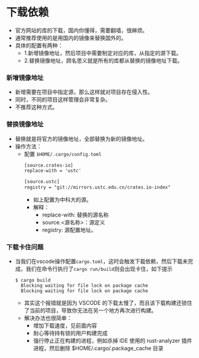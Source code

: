 # 下载依赖

- 官方网站的库的下载，国内你懂得，需要翻墙，很麻烦。
- 通常推荐使用的是用国内的镜像来替换国外的。
- 具体的配置有两种：
  - 1.新增镜像地址，然后项目中需要制定对应的库，从指定的源下载。
  - 2.替换镜像地址，顾名思义就是所有的库都从替换的镜像地址下载。

### 新增镜像地址
- 新增需要在项目中指定源，那么这样就对项目存在侵入性。
- 同时，不同的项目这样管理会非常复杂。
- 不推荐这种方式。

### 替换镜像地址
- 替换就是将官方的镜像地址，全部替换为新的镜像地址。
- 操作方法：
  - 配置 ```$HOME/.cargo/config.toml```
    ```txt
    [source.crates-io]
    replace-with = 'ustc'

    [source.ustc]
    registry = "git://mirrors.ustc.edu.cn/crates.io-index"
    ```
    - 如上配置为中科大的源。
    - 解释：
      - replace-with: 替换的源名称
      - source.<源名称>：源定义
      - registry: 源配置地址。

### 下载卡住问题
- 当我们在vscode操作配置```cargo.toml```，这时会触发下载依赖，然后下载未完成，我们在命令行执行了```cargo run/build```则会出现卡住，如下提示
    ```
    $ cargo build
      Blocking waiting for file lock on package cache
      Blocking waiting for file lock on package cache
    ```
  - 其实这个报错就是因为 VSCODE 的下载太慢了，而且该下载构建还锁住了当前的项目，导致你无法在另一个地方再次进行构建。
  - 解决办法也很简单：
    - 增加下载速度，见前面内容
    - 耐心等待持有锁的用户构建完成
    - 强行停止正在构建的进程，例如杀掉 IDE 使用的 rust-analyzer 插件进程，然后删除 $HOME/.cargo/.package_cache 目录
